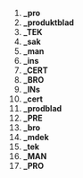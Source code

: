 
1. **_pro**
2. **_produktblad**
3. **_TEK**
4. **_sak**
5. **_man**
6. **_ins**
7. **_CERT**
8. **_BRO**
9. **_INs**
10. **_cert**
11. **_prodblad**
12. **_PRE**
13. **_bro**
14. **_mdek**
15. **_tek**
16. **_MAN**
17. **_PRO**
